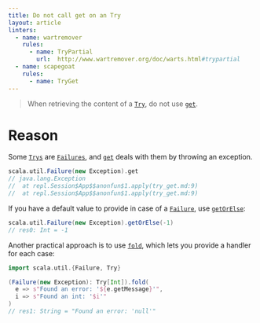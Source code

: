```yaml
---
title: Do not call get on an Try
layout: article
linters:
  - name: wartremover
    rules:
      - name: TryPartial
        url:  http://www.wartremover.org/doc/warts.html#trypartial
  - name: scapegoat
    rules:
      - name: TryGet
---
```


> When retrieving the content of a [`Try`], do not use [`get`].

# Reason

Some [`Trys`][`Try`] are [`Failures`][`Failure`], and [`get`] deals with them by throwing an exception.

```scala
scala.util.Failure(new Exception).get
// java.lang.Exception
// 	at repl.Session$App$$anonfun$1.apply(try_get.md:9)
// 	at repl.Session$App$$anonfun$1.apply(try_get.md:9)
```

If you have a default value to provide in case of a [`Failure`], use [`getOrElse`]:

```scala
scala.util.Failure(new Exception).getOrElse(-1)
// res0: Int = -1
```

Another practical approach is to use [`fold`], which lets you provide a handler for each case:

```scala
import scala.util.{Failure, Try}

(Failure(new Exception): Try[Int]).fold(
  e => s"Found an error: '${e.getMessage}'",
  i => s"Found an int: '$i'"
)
// res1: String = "Found an error: 'null'"
```

[`Try`]:https://www.scala-lang.org/api/2.12.8/scala/util/Try.html
[`getOrElse`]:https://www.scala-lang.org/api/2.12.8/scala/util/Try.html#getOrElse[U%3E:T](default:=%3EU):U
[`fold`]:https://www.scala-lang.org/api/2.12.8/scala/util/Try.html#fold[U](fa:Throwable=%3EU,fb:T=%3EU):U
[`get`]:https://www.scala-lang.org/api/2.12.8/scala/util/Try.html#get:T
[`Failure`]:https://www.scala-lang.org/api/2.12.8/scala/util/Failure.html
[`Success`]:https://www.scala-lang.org/api/2.12.8/scala/util/Success.html

